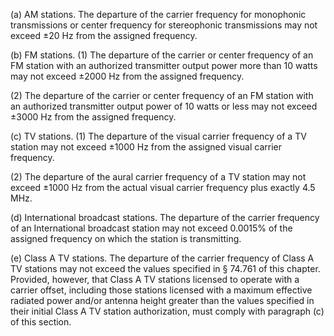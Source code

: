 (a) AM stations. The departure of the carrier frequency for monophonic transmissions or center frequency for stereophonic transmissions may not exceed ±20 Hz from the assigned frequency.

(b) FM stations. (1) The departure of the carrier or center frequency of an FM station with an authorized transmitter output power more than 10 watts may not exceed ±2000 Hz from the assigned frequency.

(2) The departure of the carrier or center frequency of an FM station with an authorized transmitter output power of 10 watts or less may not exceed ±3000 Hz from the assigned frequency.

(c) TV stations. (1) The departure of the visual carrier frequency of a TV station may not exceed ±1000 Hz from the assigned visual carrier frequency.
              

(2) The departure of the aural carrier frequency of a TV station may not exceed ±1000 Hz from the actual visual carrier frequency plus exactly 4.5 MHz.

(d) International broadcast stations. The departure of the carrier frequency of an International broadcast station may not exceed 0.0015% of the assigned frequency on which the station is transmitting.

(e) Class A TV stations. The departure of the carrier frequency of Class A TV stations may not exceed the values specified in § 74.761 of this chapter. Provided, however, that Class A TV stations licensed to operate with a carrier offset, including those stations licensed with a maximum effective radiated power and/or antenna height greater than the values specified in their initial Class A TV station authorization, must comply with paragraph (c) of this section.
              

